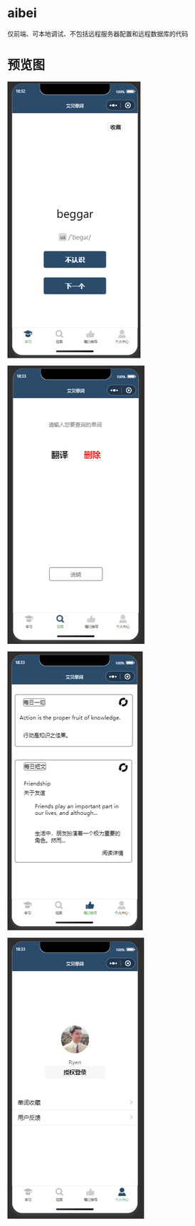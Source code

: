 # aibei

仅前端、可本地调试、不包括远程服务器配置和远程数据库的代码

# 预览图

![Snipaste_2023-02-27_18-33-57.png](https://raw.githubusercontent.com/Adsryen/aibei/main/mdimg/Snipaste_2023-02-27_18-33-57.png)

![Snipaste_2023-02-27_18-34-07.png](https://raw.githubusercontent.com/Adsryen/aibei/main/mdimg/Snipaste_2023-02-27_18-34-07.png)

![Snipaste_2023-02-27_18-34-15.png](https://raw.githubusercontent.com/Adsryen/aibei/main/mdimg/Snipaste_2023-02-27_18-34-15.png)

![Snipaste_2023-02-27_18-34-25.png](https://raw.githubusercontent.com/Adsryen/aibei/main/mdimg/Snipaste_2023-02-27_18-34-25.png)
